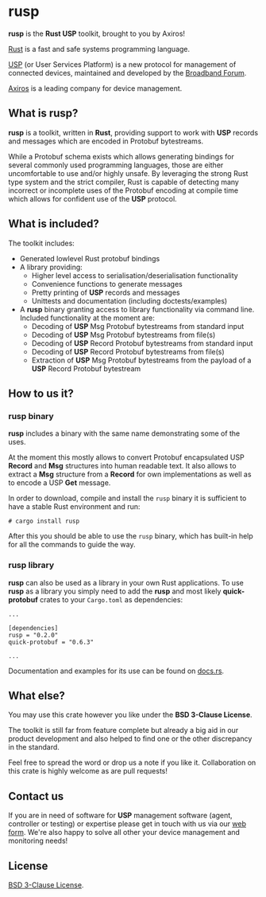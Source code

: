 # rusp

**rusp** is the **Rust USP** toolkit, brought to you by Axiros!

[Rust][] is a fast and safe systems programming language.

[USP][] (or User Services Platform) is a new protocol for management of connected devices, maintained and developed by the [Broadband Forum][BBF].

[Axiros][] is a leading company for device management.

## What is rusp?

**rusp** is a toolkit, written in **Rust**, providing support to work with **USP** records and messages which are encoded in Protobuf bytestreams.

While a Protobuf schema exists which allows generating bindings for several commonly used programming languages, those are either uncomfortable to use and/or highly unsafe. By leveraging the strong Rust type system and the strict compiler, Rust is capable of detecting many incorrect or incomplete uses of the Protobuf encoding at compile time which allows for confident use of the **USP** protocol.

## What is included?

The toolkit includes:
* Generated lowlevel Rust protobuf bindings
* A library providing:
  * Higher level access to serialisation/deserialisation functionality
  * Convenience functions to generate messages
  * Pretty printing of **USP** records and messages
  * Unittests and documentation (including doctests/examples)
* A **rusp** binary granting access to library functionality via command line. Included functionality at the moment are:
  * Decoding of **USP** Msg Protobuf bytestreams from standard input
  * Decoding of **USP** Msg Protobuf bytestreams from file(s)
  * Decoding of **USP** Record Protobuf bytestreams from standard input
  * Decoding of **USP** Record Protobuf bytestreams from file(s)
  * Extraction of **USP** Msg Protobuf bytestreams from the payload of a **USP** Record Protobuf bytestream

## How to us it?

### rusp binary

**rusp** includes a binary with the same name demonstrating some of the uses.

At the moment this mostly allows to convert Protobuf encapsulated USP **Record** and **Msg** structures into human readable text. It also allows to extract a **Msg** structure from a **Record** for own implementations as well as to encode a USP **Get** message.

In order to download, compile and install the `rusp` binary it is sufficient to have a stable Rust environment and run:

```
# cargo install rusp
```

After this you should be able to use the `rusp` binary, which has built-in help for all the commands to guide the way.

### rusp library

**rusp** can also be used as a library in your own Rust applications. To use **rusp** as a library you simply need to add the **rusp** and most likely **quick-protobuf** crates to your `Cargo.toml` as dependencies:

```
...

[dependencies]
rusp = "0.2.0"
quick-protobuf = "0.6.3"

...
```

Documentation and examples for its use can be found on [docs.rs](https://docs.rs/rusp/latest/rusp/index.html).

## What else?

You may use this crate however you like under the **BSD 3-Clause License**.

The toolkit is still far from feature complete but already a big aid in our product development and also helped to find one or the other discrepancy in the standard.

Feel free to spread the word or drop us a note if you like it. Collaboration on this crate is highly welcome as are pull requests!

## Contact us

If you are in need of software for **USP** management software (agent, controller or testing) or expertise please get in touch with us via our [web form](https://www.axiros.com/contact-us/). We're also happy to solve all other your device management and monitoring needs!

[Rust]: https://www.rust-lang.org/
[USP]: https://usp.technology/
[BBF]: https://www.broadband-forum.org/
[Axiros]: https://www.axiros.com/

License
-------

[BSD 3-Clause License](LICENSE).

